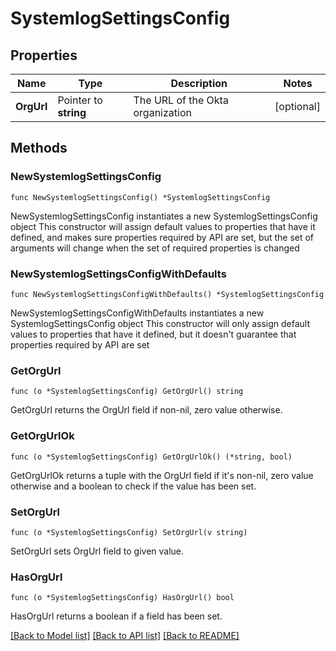 # SystemlogSettingsConfig

## Properties

Name | Type | Description | Notes
------------ | ------------- | ------------- | -------------
**OrgUrl** | Pointer to **string** | The URL of the Okta organization | [optional] 

## Methods

### NewSystemlogSettingsConfig

`func NewSystemlogSettingsConfig() *SystemlogSettingsConfig`

NewSystemlogSettingsConfig instantiates a new SystemlogSettingsConfig object
This constructor will assign default values to properties that have it defined,
and makes sure properties required by API are set, but the set of arguments
will change when the set of required properties is changed

### NewSystemlogSettingsConfigWithDefaults

`func NewSystemlogSettingsConfigWithDefaults() *SystemlogSettingsConfig`

NewSystemlogSettingsConfigWithDefaults instantiates a new SystemlogSettingsConfig object
This constructor will only assign default values to properties that have it defined,
but it doesn't guarantee that properties required by API are set

### GetOrgUrl

`func (o *SystemlogSettingsConfig) GetOrgUrl() string`

GetOrgUrl returns the OrgUrl field if non-nil, zero value otherwise.

### GetOrgUrlOk

`func (o *SystemlogSettingsConfig) GetOrgUrlOk() (*string, bool)`

GetOrgUrlOk returns a tuple with the OrgUrl field if it's non-nil, zero value otherwise
and a boolean to check if the value has been set.

### SetOrgUrl

`func (o *SystemlogSettingsConfig) SetOrgUrl(v string)`

SetOrgUrl sets OrgUrl field to given value.

### HasOrgUrl

`func (o *SystemlogSettingsConfig) HasOrgUrl() bool`

HasOrgUrl returns a boolean if a field has been set.


[[Back to Model list]](../README.md#documentation-for-models) [[Back to API list]](../README.md#documentation-for-api-endpoints) [[Back to README]](../README.md)


